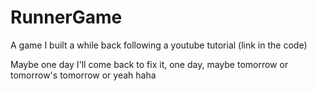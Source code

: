 # RunnerGame
A game I built a while back following a youtube tutorial (link in the code)

Maybe one day I'll come back to fix it, one day, maybe tomorrow or tomorrow's tomorrow or yeah haha
